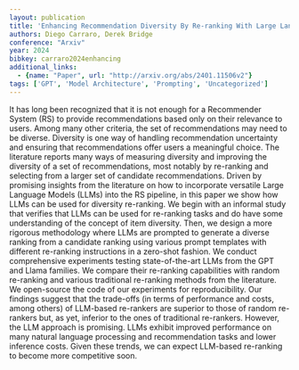 ```yaml
---
layout: publication
title: 'Enhancing Recommendation Diversity By Re-ranking With Large Language Models'
authors: Diego Carraro, Derek Bridge
conference: "Arxiv"
year: 2024
bibkey: carraro2024enhancing
additional_links:
  - {name: "Paper", url: "http://arxiv.org/abs/2401.11506v2"}
tags: ['GPT', 'Model Architecture', 'Prompting', 'Uncategorized']
---
```

It has long been recognized that it is not enough for a Recommender System (RS) to provide recommendations based only on their relevance to users. Among many other criteria, the set of recommendations may need to be diverse. Diversity is one way of handling recommendation uncertainty and ensuring that recommendations offer users a meaningful choice. The literature reports many ways of measuring diversity and improving the diversity of a set of recommendations, most notably by re-ranking and selecting from a larger set of candidate recommendations. Driven by promising insights from the literature on how to incorporate versatile Large Language Models (LLMs) into the RS pipeline, in this paper we show how LLMs can be used for diversity re-ranking. We begin with an informal study that verifies that LLMs can be used for re-ranking tasks and do have some understanding of the concept of item diversity. Then, we design a more rigorous methodology where LLMs are prompted to generate a diverse ranking from a candidate ranking using various prompt templates with different re-ranking instructions in a zero-shot fashion. We conduct comprehensive experiments testing state-of-the-art LLMs from the GPT and Llama families. We compare their re-ranking capabilities with random re-ranking and various traditional re-ranking methods from the literature. We open-source the code of our experiments for reproducibility. Our findings suggest that the trade-offs (in terms of performance and costs, among others) of LLM-based re-rankers are superior to those of random re-rankers but, as yet, inferior to the ones of traditional re-rankers. However, the LLM approach is promising. LLMs exhibit improved performance on many natural language processing and recommendation tasks and lower inference costs. Given these trends, we can expect LLM-based re-ranking to become more competitive soon.
